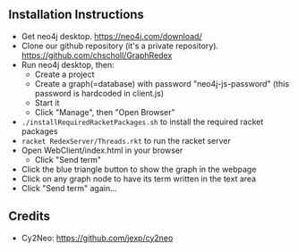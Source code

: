 ## Installation Instructions
- Get neo4j desktop. https://neo4j.com/download/
- Clone our github repository (it's a private repository). https://github.com/chscholl/GraphRedex
- Run neo4j desktop, then:
	- Create a project
	- Create a graph(=database) with password "neo4j-js-password" (this password is hardcoded in client.js)
	- Start it
	- Click "Manage", then "Open Browser"
- `./installRequiredRacketPackages.sh`
	to install the required racket packages
- `racket RedexServer/Threads.rkt`
	to run the racket server
- Open WebClient/index.html in your browser
	- Click "Send term"
- Click the blue triangle button to show the graph in the webpage
- Click on any graph node to have its term written in the text area
- Click "Send term" again...

## Credits
- Cy2Neo: https://github.com/jexp/cy2neo